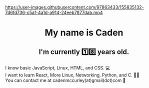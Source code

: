 https://user-images.githubusercontent.com/97863433/155835132-7d6fd736-c5af-4a1d-a914-24eeb7877dab.mp4
# <p align="center">My name is Caden

## <p align="center">I'm currently 1️⃣8️⃣ years old.



I know basic JavaScript, Linux, HTML, and CSS. 💻 <br>
I want to learn React, More Linux, Networking, Python, and C. 🧙‍♂️ <br>
You can contact me at cadenmccurley(at)gmail(dot)com 📩


